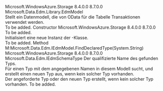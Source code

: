 <Type Name="TableStorageModel" FullName="Microsoft.WindowsAzure.Storage.Table.TableStorageModel">
  <TypeSignature Language="C#" Value="public class TableStorageModel : Microsoft.Data.Edm.Library.EdmModel" />
  <TypeSignature Language="ILAsm" Value=".class public auto ansi beforefieldinit TableStorageModel extends Microsoft.Data.Edm.Library.EdmModel implements class Microsoft.Data.Edm.IEdmElement, class Microsoft.Data.Edm.IEdmModel" />
  <TypeSignature Language="DocId" Value="T:Microsoft.WindowsAzure.Storage.Table.TableStorageModel" />
  <TypeSignature Language="VB.NET" Value="Public Class TableStorageModel&#xA;Inherits EdmModel" />
  <TypeSignature Language="F#" Value="type TableStorageModel = class&#xA;    inherit EdmModel&#xA;    interface IEdmModel&#xA;    interface IEdmElement" />
  <AssemblyInfo>
    <AssemblyName>Microsoft.WindowsAzure.Storage</AssemblyName>
    <AssemblyVersion>8.4.0.0</AssemblyVersion>
    <AssemblyVersion>8.7.0.0</AssemblyVersion>
  </AssemblyInfo>
  <Base>
    <BaseTypeName>Microsoft.Data.Edm.Library.EdmModel</BaseTypeName>
  </Base>
  <Interfaces />
  <Docs>
    <summary>
            Stellt ein Datenmodell, die von OData für die Tabelle Transaktionen verwendet werden.
            </summary>
    <remarks>To be added.</remarks>
  </Docs>
  <Members>
    <Member MemberName=".ctor">
      <MemberSignature Language="C#" Value="public TableStorageModel (string accountName);" />
      <MemberSignature Language="ILAsm" Value=".method public hidebysig specialname rtspecialname instance void .ctor(string accountName) cil managed" />
      <MemberSignature Language="DocId" Value="M:Microsoft.WindowsAzure.Storage.Table.TableStorageModel.#ctor(System.String)" />
      <MemberSignature Language="VB.NET" Value="Public Sub New (accountName As String)" />
      <MemberSignature Language="F#" Value="new Microsoft.WindowsAzure.Storage.Table.TableStorageModel : string -&gt; Microsoft.WindowsAzure.Storage.Table.TableStorageModel" Usage="new Microsoft.WindowsAzure.Storage.Table.TableStorageModel accountName" />
      <MemberType>Constructor</MemberType>
      <AssemblyInfo>
        <AssemblyName>Microsoft.WindowsAzure.Storage</AssemblyName>
        <AssemblyVersion>8.4.0.0</AssemblyVersion>
        <AssemblyVersion>8.7.0.0</AssemblyVersion>
      </AssemblyInfo>
      <Parameters>
        <Parameter Name="accountName" Type="System.String" />
      </Parameters>
      <Docs>
        <param name="accountName">To be added.</param>
        <summary>
            Initialisiert eine neue Instanz der <see cref="T:Microsoft.WindowsAzure.Storage.Table.TableStorageModel" />-Klasse.
            </summary>
        <remarks>To be added.</remarks>
      </Docs>
    </Member>
    <Member MemberName="Microsoft.Data.Edm.IEdmModel.FindDeclaredType">
      <MemberSignature Language="C#" Value="Microsoft.Data.Edm.IEdmSchemaType IEdmModel.FindDeclaredType (string qualifiedName);" />
      <MemberSignature Language="ILAsm" Value=".method hidebysig newslot virtual instance class Microsoft.Data.Edm.IEdmSchemaType Microsoft.Data.Edm.IEdmModel.FindDeclaredType(string qualifiedName) cil managed" />
      <MemberSignature Language="DocId" Value="M:Microsoft.WindowsAzure.Storage.Table.TableStorageModel.Microsoft#Data#Edm#IEdmModel#FindDeclaredType(System.String)" />
      <MemberSignature Language="VB.NET" Value="Function FindDeclaredType (qualifiedName As String) As IEdmSchemaType Implements IEdmModel.FindDeclaredType" />
      <MemberType>Method</MemberType>
      <Implements>
        <InterfaceMember>M:Microsoft.Data.Edm.IEdmModel.FindDeclaredType(System.String)</InterfaceMember>
      </Implements>
      <AssemblyInfo>
        <AssemblyName>Microsoft.WindowsAzure.Storage</AssemblyName>
        <AssemblyVersion>8.4.0.0</AssemblyVersion>
        <AssemblyVersion>8.7.0.0</AssemblyVersion>
      </AssemblyInfo>
      <ReturnValue>
        <ReturnType>Microsoft.Data.Edm.IEdmSchemaType</ReturnType>
      </ReturnValue>
      <Parameters>
        <Parameter Name="qualifiedName" Type="System.String" />
      </Parameters>
      <Docs>
        <param name="qualifiedName">Der qualifizierte Name des gefunden Typs.</param>
        <summary>
            Für einen Typ mit dem angegebenen Namen in diesem Modell sucht, und erstellt einen neuen Typ aus, wenn kein solcher Typ vorhanden.
            </summary>
        <returns>Der angeforderte Typ oder den neuen Typ erstellt, wenn kein solcher Typ vorhanden.</returns>
        <remarks>To be added.</remarks>
      </Docs>
    </Member>
  </Members>
</Type>